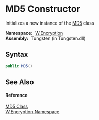 MD5 Constructor
===============
  Initializes a new instance of the [MD5][1] class

  **Namespace:**  [W.Encryption][2]  
  **Assembly:**  Tungsten (in Tungsten.dll)

Syntax
------

```csharp
public MD5()
```


See Also
--------

#### Reference
[MD5 Class][1]  
[W.Encryption Namespace][2]  

[1]: README.md
[2]: ../README.md